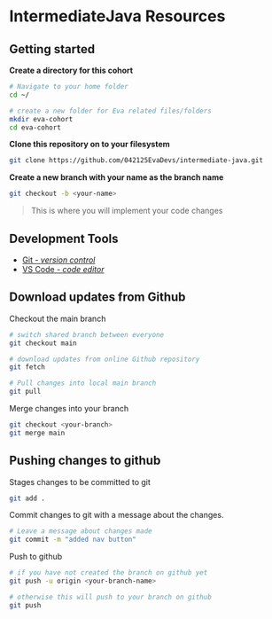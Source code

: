 # IntermediateJava Resources

## Getting started

**Create a directory for this cohort**

```bash
# Navigate to your home folder
cd ~/

# create a new folder for Eva related files/folders
mkdir eva-cohort
cd eva-cohort
```

**Clone this repository on to your filesystem**

```bash
git clone https://github.com/042125EvaDevs/intermediate-java.git
```


**Create a new branch with your name as the branch name**
```bash
git checkout -b <your-name>
```
> This is where you will implement your code changes

## Development Tools
- [Git - _version control_](https://git-scm.com/downloads)
- [VS Code - _code editor_](https://code.visualstudio.com/download)


## Download updates from Github

Checkout the main branch
```bash
# switch shared branch between everyone
git checkout main

# download updates from online Github repository
git fetch

# Pull changes into local main branch
git pull
```

Merge changes into your branch
```bash
git checkout <your-branch>
git merge main
```

## Pushing changes to github

Stages changes to be committed to git

```bash
git add .
```

Commit changes to git with a message about the changes.
```bash
# Leave a message about changes made
git commit -m "added nav button"
```

Push to github
```bash
# if you have not created the branch on github yet
git push -u origin <your-branch-name>

# otherwise this will push to your branch on github
git push
```
